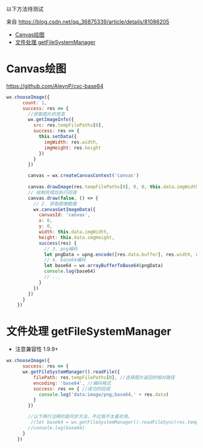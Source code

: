 
以下方法待测试

来自 https://blog.csdn.net/qq_36875339/article/details/81086205

<!-- TOC -->

- [Canvas绘图](#canvas绘图)
- [文件处理 getFileSystemManager](#文件处理-getfilesystemmanager)

<!-- /TOC -->

# Canvas绘图

https://github.com/AleynP/cxc-base64

```js
wx.chooseImage({
      count: 1,
      success: res => {
        //获取图片的宽高
        wx.getImageInfo({
          src: res.tempFilePaths[0],
          success: res => {
            this.setData({
              imgWidth: res.width,
              imgHeight: res.height
            })
          }
        })

        canvas = wx.createCanvasContext('canvas')
        
        canvas.drawImage(res.tempFilePaths[0], 0, 0, this.data.imgWidth, this.data.imgHeight) // 1. 绘制图片至canvas
        // 绘制完成后执行回调
        canvas.draw(false, () => {
          // 2. 获取图像数据
          wx.canvasGetImageData({
            canvasId: 'canvas',
            x: 0,
            y: 0,
            width: this.data.imgWidth,
            height: this.data.imgHeight,
            success(res) {
              // 3. png编码
              let pngData = upng.encode([res.data.buffer], res.width, res.height)
              // 4. base64编码
              let base64 = wx.arrayBufferToBase64(pngData)
              console.log(base64)
              // ...
            }
          })
        })
      }
    })
```

# 文件处理 getFileSystemManager

* 注意兼容性 1.9.9+

```js
wx.chooseImage({
      success: res => {
      wx.getFileSystemManager().readFile({
          filePath: res.tempFilePaths[0], //选择图片返回的相对路径
          encoding: 'base64', //编码格式
          success: res => { //成功的回调
            console.log('data:image/png;base64,' + res.data)
          }
        })

		//以下两行注释的是同步方法，不过我不太喜欢用。
       	 //let base64 = wx.getFileSystemManager().readFileSync(res.tempFilePaths[0], 'base64') 
        //console.log(base64)
      }
    })
```